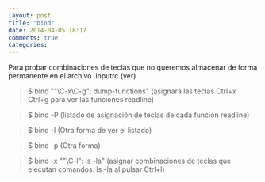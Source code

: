 ```yaml
---
layout: post
title: "bind"
date: 2014-04-05 18:17
comments: true
categories: 
---
```

Para probar combinaciones de teclas que no queremos almacenar de forma permanente en el archivo .inputrc (ver)

>$ bind "\"\C-x\C-g\": dump-functions" (asignará las teclas Ctrl+x Ctrl+g para ver las funciones readline)

>$ bind -P (listado de asignación de teclas de cada función readline)

>$ bind -l (Otra forma de ver el listado)

>$ bind -p (Otra forma)

>$ bind -x "\"\C-l\": ls -la" (asignar combinaciones de teclas que ejecutan comandos. ls -la al pulsar Ctrl+l)

